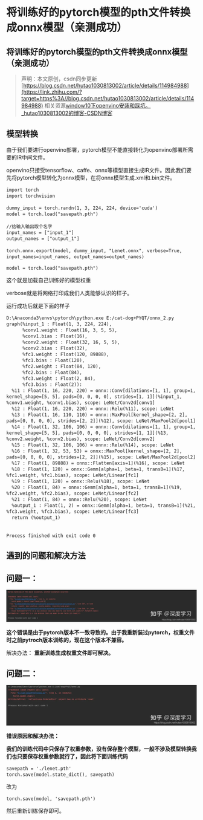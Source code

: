 # 将训练好的pytorch模型的pth文件转换成onnx模型（亲测成功）

## 将训练好的pytorch模型的pth文件转换成onnx模型（亲测成功）

> 声明：本文原创，csdn同步更新
> [https://blog.csdn.net/hutao1030813002/article/details/114984988](https://link.zhihu.com/?target=https%3A//blog.csdn.net/hutao1030813002/article/details/114984988)
> 相关资源[window10下openvino安装和踩坑。_hutao1030813002的博客-CSDN博客](https://link.zhihu.com/?target=https%3A//blog.csdn.net/hutao1030813002/article/details/114386640)

## **模型转换**

由于我们要进行openvino部署，pytorch模型不能直接转化为openvino部署所需要的IR中间文件。

openvino只接受tensorflow、caffe、onnx等模型直接生成IR文件。因此我们要先将pytorch模型转化为onnx模型，在将onnx模型生成.xml和.bin文件。

```text
import torch
import torchvision

dummy_input = torch.randn(1, 3, 224, 224, device='cuda')
model = torch.load("savepath.pth")

//给输入输出取个名字
input_names = ["input_1"]
output_names = ["output_1"]

torch.onnx.export(model, dummy_input, "Lenet.onnx", verbose=True, input_names=input_names, output_names=output_names)
```



```text
model = torch.load("savepath.pth")
```

这个就是加载自己训练好的模型权重



verbose就是将网络打印成我们人类能够认识的样子。

运行成功后就是下面的样子

```text
D:\Anaconda3\envs\pytorch\python.exe E:/cat-dog+PYQT/onnx_2.py
graph(%input_1 : Float(1, 3, 224, 224),
      %conv1.weight : Float(16, 3, 5, 5),
      %conv1.bias : Float(16),
      %conv2.weight : Float(32, 16, 5, 5),
      %conv2.bias : Float(32),
      %fc1.weight : Float(120, 89888),
      %fc1.bias : Float(120),
      %fc2.weight : Float(84, 120),
      %fc2.bias : Float(84),
      %fc3.weight : Float(2, 84),
      %fc3.bias : Float(2)):
  %11 : Float(1, 16, 220, 220) = onnx::Conv[dilations=[1, 1], group=1, kernel_shape=[5, 5], pads=[0, 0, 0, 0], strides=[1, 1]](%input_1, %conv1.weight, %conv1.bias), scope: LeNet/Conv2d[conv1]
  %12 : Float(1, 16, 220, 220) = onnx::Relu(%11), scope: LeNet
  %13 : Float(1, 16, 110, 110) = onnx::MaxPool[kernel_shape=[2, 2], pads=[0, 0, 0, 0], strides=[2, 2]](%12), scope: LeNet/MaxPool2d[pool1]
  %14 : Float(1, 32, 106, 106) = onnx::Conv[dilations=[1, 1], group=1, kernel_shape=[5, 5], pads=[0, 0, 0, 0], strides=[1, 1]](%13, %conv2.weight, %conv2.bias), scope: LeNet/Conv2d[conv2]
  %15 : Float(1, 32, 106, 106) = onnx::Relu(%14), scope: LeNet
  %16 : Float(1, 32, 53, 53) = onnx::MaxPool[kernel_shape=[2, 2], pads=[0, 0, 0, 0], strides=[2, 2]](%15), scope: LeNet/MaxPool2d[pool2]
  %17 : Float(1, 89888) = onnx::Flatten[axis=1](%16), scope: LeNet
  %18 : Float(1, 120) = onnx::Gemm[alpha=1, beta=1, transB=1](%17, %fc1.weight, %fc1.bias), scope: LeNet/Linear[fc1]
  %19 : Float(1, 120) = onnx::Relu(%18), scope: LeNet
  %20 : Float(1, 84) = onnx::Gemm[alpha=1, beta=1, transB=1](%19, %fc2.weight, %fc2.bias), scope: LeNet/Linear[fc2]
  %21 : Float(1, 84) = onnx::Relu(%20), scope: LeNet
  %output_1 : Float(1, 2) = onnx::Gemm[alpha=1, beta=1, transB=1](%21, %fc3.weight, %fc3.bias), scope: LeNet/Linear[fc3]
  return (%output_1)


Process finished with exit code 0
```

## 遇到的问题和解决方法

## 问题一：

![img](./assets/v2-bddf1ac0b918ba946174ceec49d049cd_1440w.webp)

**这个错误是由于pytorch版本不一致导致的。由于我重新装过pytorch，权重文件时之前pytroch版本训练的，现在这个版本不兼容。**

解决办法：
**重新训练生成权重文件即可解决。**

## 问题二：

![img](./assets/v2-8cbcbbb8fb778d67e7f4541615da027e_1440w.webp)



**错误原因和解决办法：**

**我们的训练代码中只保存了权重参数，没有保存整个模型，一般不涉及模型转换我们也只要保存权重参数就行了，因此将下面训练代码**

```text
savepath = './lenet.pth'
torch.save(model.state_dict(), savepath)
```

改为

```text
torch.save(model, 'savepath.pth')
```

然后重新训练保存即可。